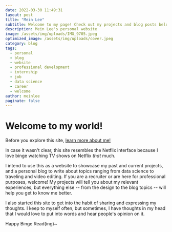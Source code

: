 ```yaml
---
date: 2022-03-30 11:49:31
layout: post
title: "Mein Lee"
subtitle: Welcome to my page! Check out my projects and blog posts below.
description: Mein Lee's personal website
image: /assets/img/uploads/IMG_9705.jpeg
optimized_image: /assets/img/uploads/cover.jpeg
category: blog
tags: 
  - personal
  - blog
  - website
  - professional development
  - internship
  - job
  - data science
  - career
  - welcome
author: meinlee
paginate: false
---
```


# Welcome to my world!

Before you explore this site, <a href="https://meinlee.netlify.app/about/"> learn more about me!</a>

In case it wasn't clear, this site resembles the Netflix interface because I love binge watching TV shows on Netflix _that_ much.

I intend to use this as a website to showcase my past and current projects, and a personal blog to write about topics ranging from data science to traveling and video editing. If you are a recruiter or are here for professional purposes, welcome! My projects will tell you about my relevant experiences, but everything else -- from the design to the blog topics -- will help you get to know me better.

I also started this site to get into the habit of sharing and expressing my thoughts. I keep to myself often, but sometimes, I have thoughts in my head that I would love to put into words and hear people's opinion on it.

Happy Binge Read(ing)~
